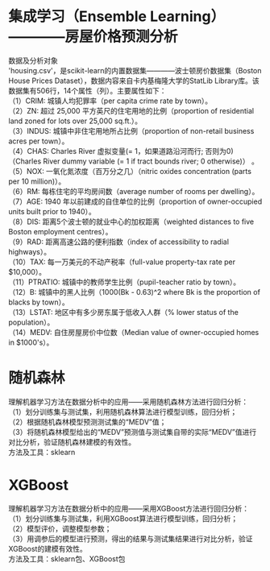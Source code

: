 # 集成学习（Ensemble Learning）————房屋价格预测分析
数据及分析对象  
'housing.csv'，是scikit-learn的内置数据集————波士顿房价数据集（Boston House Prices Dataset），数据内容来自卡内基梅隆大学的StatLib Library库。该数据集有506行，14个属性（列）。主要属性如下：  
（1）CRIM: 城镇人均犯罪率（per capita crime rate by town）。  
（2）ZN: 超过 25,000 平方英尺的住宅用地的比例（proportion of residential land zoned for lots over 25,000 sq.ft.）。  
（3）INDUS: 城镇中非住宅用地所占比例（proportion of non-retail business acres per town）。  
（4）CHAS: Charles River 虚拟变量(= 1，如果道路沿河而行; 否则为0)（Charles River dummy variable (= 1 if tract bounds river; 0 otherwise)） 。  
（5）NOX: 一氧化氮浓度（百万分之几）（nitric oxides concentration (parts per 10 million)）。  
（6）RM: 每栋住宅的平均房间数（average number of rooms per dwelling）。  
（7）AGE: 1940 年以前建成的自住单位的比例（proportion of owner-occupied units built prior to 1940）。  
（8）DIS: 距离5个波士顿的就业中心的加权距离（weighted distances to five Boston employment centres）。  
（9）RAD: 距离高速公路的便利指数（index of accessibility to radial highways）。  
（10）TAX: 每一万美元的不动产税率（full-value property-tax rate per $10,000）。  
（11）PTRATIO: 城镇中的教师学生比例（pupil-teacher ratio by town）。  
（12）B: 城镇中的黑人比例（1000(Bk - 0.63)^2 where Bk is the proportion of blacks   by town）。  
（13）LSTAT: 地区中有多少房东属于低收入人群（% lower status of the population）。  
（14）MEDV: 自住房屋房价中位数（Median value of owner-occupied homes in $1000's）。  

# 随机森林
理解机器学习方法在数据分析中的应用——采用随机森林方法进行回归分析：  
（1）划分训练集与测试集，利用随机森林算法进行模型训练，回归分析；  
（2）根据随机森林模型预测测试集的“MEDV”值；  
（3）将随机森林模型给出的“MEDV”预测值与测试集自带的实际“MEDV”值进行对比分析，验证随机森林建模的有效性。  
方法及工具：sklearn

# XGBoost
理解机器学习方法在数据分析中的应用——采用XGBoost方法进行回归分析：  
（1）划分训练集与测试集，利用XGBoost算法进行模型训练，回归分析；  
（2）模型评价，调整模型参数；  
（3）用调参后的模型进行预测，得出的结果与测试集结果进行对比分析，验证XGBoost的建模有效性。  
方法及工具：sklearn包、XGBoost包
